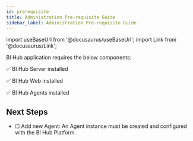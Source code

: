 ```yaml
---
id: prerequisite
title: Administration Pre-requisite Guide
sidebar_label: Administration Pre-requisite Guide
---
```


import useBaseUrl from '@docusaurus/useBaseUrl';
import Link from '@docusaurus/Link';

BI Hub application requires the below components:

:white_check_mark: BI Hub Server installed

:white_check_mark: BI Hub Web installed

:white_check_mark: BI Hub Agents installed

## Next Steps

- [ ] <Link to={useBaseUrl('docs/admin-guide/getting-started/prerequisite/add-new-agent')}>Add new Agent</Link>: An Agent instance must be created and configured with the BI Hub Platform.

<!-- Moving in the of "Add New Agent" section
### Agent Configuration with BI Platform

Kindly follow the steps given below to configure the BI Platform and make the trusted connection between the respective BI Hub Agent and its BI Platform:

| Agent Name    | Configuration                                                                                                                                              |
| :------------ | :--------------------------------------------------------------------------------------------------------------------------------------------------------- |
| BOBJ          | <Link to={useBaseUrl('docs/admin-guide/getting-started/prerequisite/bi-platform-config/bobj')}>BOBJ Platform Configuration</Link>                   |
| BOBJ Rest     | <Link to={useBaseUrl('docs/admin-guide/getting-started/prerequisite/bi-platform-config/bobj-rest-bi')}>BOBJ REST BI Platform Configuration</Link>   |
| Tableau       | <Link to={useBaseUrl('docs/admin-guide/getting-started/prerequisite/bi-platform-config/tableau')}>Tableau Platform Configuration</Link>             |
| QlikSense     | <Link to={useBaseUrl('docs/admin-guide/getting-started/prerequisite/bi-platform-config/qliksense')}>QlikSense Platform Configuration</Link>         |
| Power-BI      | <Link to={useBaseUrl('docs/admin-guide/getting-started/prerequisite/bi-platform-config/power-bi')}>Power-BI Platform Configuration</Link>           |
| File-BI       | <Link to={useBaseUrl('docs/admin-guide/getting-started/prerequisite/bi-platform-config/file-bi')}>File-BI Platform Configuration</Link>             |
| SSRS          | <Link to={useBaseUrl('docs/admin-guide/getting-started/prerequisite/bi-platform-config/ssrs')}>SSRS Platform Configuration</Link>                   |
| Microstrategy | <Link to={useBaseUrl('docs/admin-guide/getting-started/prerequisite/bi-platform-config/microstrategy')}>Microstrategy Platform Configuration</Link> |
| SAC           | <Link to={useBaseUrl('docs/admin-guide/getting-started/prerequisite/bi-platform-config/sac')}>SAC Platform Configuration</Link>                     |
| Sharepoint    | <Link to={useBaseUrl('docs/admin-guide/getting-started/prerequisite/bi-platform-config/sharepoint')}>Sharepoint Platform Configuration</Link>       |
| Looker        | <Link to={useBaseUrl('docs/admin-guide/getting-started/prerequisite/bi-platform-config/looker')}>Looker Platform Configuration</Link>               |
-->